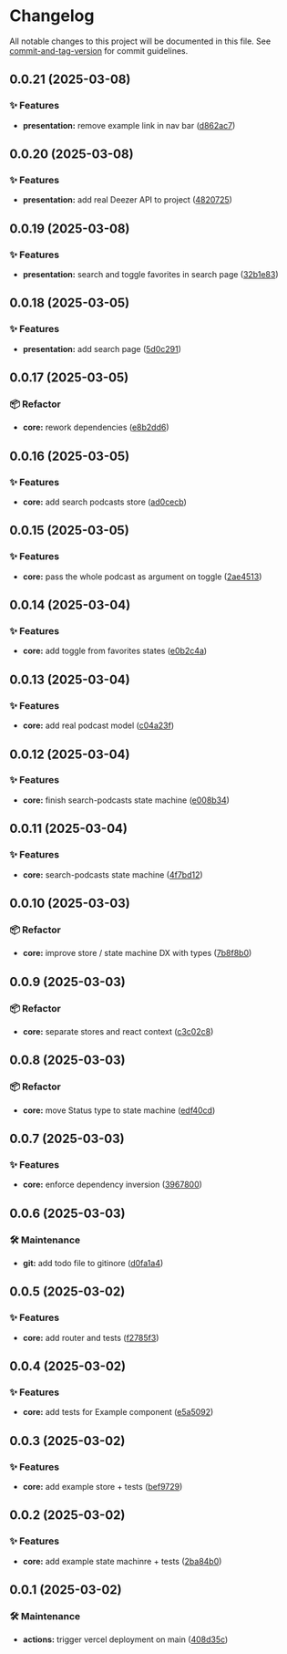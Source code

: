 # Changelog

All notable changes to this project will be documented in this file. See [commit-and-tag-version](https://github.com/absolute-version/commit-and-tag-version) for commit guidelines.

## 0.0.21 (2025-03-08)


### ✨ Features

* **presentation:** remove example link in nav bar ([d862ac7](https://github.com/dimitrilahaye/deezer-podcasts-manager/commit/d862ac7d2f66806ab61590e218b51e810639122b))

## 0.0.20 (2025-03-08)


### ✨ Features

* **presentation:** add real Deezer API to project ([4820725](https://github.com/dimitrilahaye/deezer-podcasts-manager/commit/482072595467e44eb48b06154131c36da7202eff))

## 0.0.19 (2025-03-08)


### ✨ Features

* **presentation:** search and toggle favorites in search page ([32b1e83](https://github.com/dimitrilahaye/deezer-podcasts-manager/commit/32b1e83dac88c246d6768a6ee846beb7d0ed3c37))

## 0.0.18 (2025-03-05)


### ✨ Features

* **presentation:** add search page ([5d0c291](https://github.com/dimitrilahaye/deezer-podcasts-manager/commit/5d0c29199923e429c1c8c5a87347fe949ed8fb3d))

## 0.0.17 (2025-03-05)


### 📦 Refactor

* **core:** rework dependencies ([e8b2dd6](https://github.com/dimitrilahaye/deezer-podcasts-manager/commit/e8b2dd69ae09a51aaf9a0d4ab423d6e7af91fdbe))

## 0.0.16 (2025-03-05)


### ✨ Features

* **core:** add search podcasts store ([ad0cecb](https://github.com/dimitrilahaye/deezer-podcasts-manager/commit/ad0cecbaaf938746683911e27b75a8cc93f4e4b9))

## 0.0.15 (2025-03-05)


### ✨ Features

* **core:** pass the whole podcast as argument on toggle ([2ae4513](https://github.com/dimitrilahaye/deezer-podcasts-manager/commit/2ae4513065335979a55de34846e5dce94b9a01de))

## 0.0.14 (2025-03-04)


### ✨ Features

* **core:** add toggle from favorites states ([e0b2c4a](https://github.com/dimitrilahaye/deezer-podcasts-manager/commit/e0b2c4a66b9b3b2ac77ff8885e9f2c74ef3157f2))

## 0.0.13 (2025-03-04)


### ✨ Features

* **core:** add real podcast model ([c04a23f](https://github.com/dimitrilahaye/deezer-podcasts-manager/commit/c04a23fdc174123f0aabe547b52011ae8b453e11))

## 0.0.12 (2025-03-04)


### ✨ Features

* **core:** finish search-podcasts state machine ([e008b34](https://github.com/dimitrilahaye/deezer-podcasts-manager/commit/e008b3429389b5b31a1b1b9bd62c512dda0d38a5))

## 0.0.11 (2025-03-04)


### ✨ Features

* **core:** search-podcasts state machine ([4f7bd12](https://github.com/dimitrilahaye/deezer-podcasts-manager/commit/4f7bd128ad636058c7ef94a7ec4a53be2db2fe7f))

## 0.0.10 (2025-03-03)


### 📦 Refactor

* **core:** improve store / state machine DX with types ([7b8f8b0](https://github.com/dimitrilahaye/deezer-podcasts-manager/commit/7b8f8b0bd54740e2852a418f631a3db5e8e6c7f8))

## 0.0.9 (2025-03-03)


### 📦 Refactor

* **core:** separate stores and react context ([c3c02c8](https://github.com/dimitrilahaye/deezer-podcasts-manager/commit/c3c02c8931e574705511a1bbffbeeb9c9aa5052c))

## 0.0.8 (2025-03-03)


### 📦 Refactor

* **core:** move Status type to state machine ([edf40cd](https://github.com/dimitrilahaye/deezer-podcasts-manager/commit/edf40cdb0ba17250558f72e93612406c74b7a7b8))

## 0.0.7 (2025-03-03)


### ✨ Features

* **core:** enforce dependency inversion ([3967800](https://github.com/dimitrilahaye/deezer-podcasts-manager/commit/3967800ba61094ac3c39694c1abb19df5bca997d))

## 0.0.6 (2025-03-03)


### 🛠️ Maintenance

* **git:** add todo file to gitinore ([d0fa1a4](https://github.com/dimitrilahaye/deezer-podcasts-manager/commit/d0fa1a4ebf6dfff5d8dc25942c76f7ae06310c4c))

## 0.0.5 (2025-03-02)


### ✨ Features

* **core:** add router and tests ([f2785f3](https://github.com/dimitrilahaye/deezer-podcasts-manager/commit/f2785f3c709e294aea355fc0dff21c81c77c8aa2))

## 0.0.4 (2025-03-02)


### ✨ Features

* **core:** add tests for Example component ([e5a5092](https://github.com/dimitrilahaye/deezer-podcasts-manager/commit/e5a5092221cb28f5a3dd416a803c70becc1a09a1))

## 0.0.3 (2025-03-02)


### ✨ Features

* **core:** add example store + tests ([bef9729](https://github.com/dimitrilahaye/deezer-podcasts-manager/commit/bef972999557ae6981713b3c2a007de529665116))

## 0.0.2 (2025-03-02)


### ✨ Features

* **core:** add example state machinre + tests ([2ba84b0](https://github.com/dimitrilahaye/deezer-podcasts-manager/commit/2ba84b0d8e388aea7788e286f84c3d5d82f9ed00))

## 0.0.1 (2025-03-02)


### 🛠️ Maintenance

* **actions:** trigger vercel deployment on main ([408d35c](https://github.com/dimitrilahaye/deezer-podcasts-manager/commit/408d35c6f9cdf19da4b15e4c9bed44622f44cb31))
